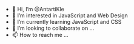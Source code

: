 - 👋 Hi, I’m @AntartiKle
- 👀 I’m interested in JavaScript and Web Design
- 🌱 I’m currently learning JavaScript and CSS
- 💞️ I’m looking to collaborate on ...
- 📫 How to reach me ...

<!---
AntartiKle/AntartiKle is a ✨ special ✨ repository because its `README.md` (this file) appears on your GitHub profile.
You can click the Preview link to take a look at your changes.
--->
